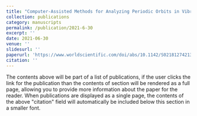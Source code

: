 ```yaml
---
title: "Computer-Assisted Methods for Analyzing Periodic Orbits in Vibrating Gravitational Billiards"
collection: publications
category: manuscripts
permalink: /publication/2021-6-30
excerpt: ''
date: 2021-06-30
venue: ''
slidesurl: ''
paperurl: 'https://www.worldscientific.com/doi/abs/10.1142/S0218127421300214'
citation: ''
---
```


The contents above will be part of a list of publications, if the user clicks the link for the publication than the contents of section will be rendered as a full page, allowing you to provide more information about the paper for the reader. When publications are displayed as a single page, the contents of the above "citation" field will automatically be included below this section in a smaller font.
